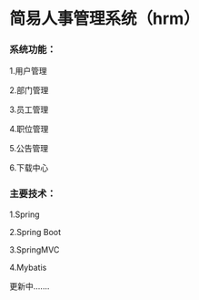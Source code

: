 # 简易人事管理系统（hrm）

### 系统功能：

1.用户管理

2.部门管理

3.员工管理

4.职位管理

5.公告管理

6.下载中心

### 主要技术：

1.Spring

2.Spring Boot

3.SpringMVC

4.Mybatis


更新中.......
